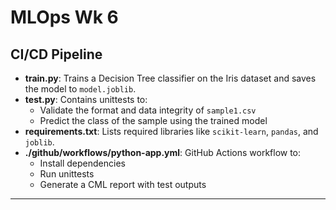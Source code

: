 # MLOps Wk 6
## CI/CD Pipeline

- **train.py**: Trains a Decision Tree classifier on the Iris dataset and saves the model to `model.joblib`.
- **test.py**: Contains unittests to:
  - Validate the format and data integrity of `sample1.csv`
  - Predict the class of the sample using the trained model
- **requirements.txt**: Lists required libraries like `scikit-learn`, `pandas`, and `joblib`.
- **./github/workflows/python-app.yml**: GitHub Actions workflow to:
  - Install dependencies
  - Run unittests
  - Generate a CML report with test outputs

---
 
